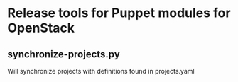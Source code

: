 Release tools for Puppet modules for OpenStack
==============================================

synchronize-projects.py
-----------------------

Will synchronize projects with definitions found in projects.yaml
